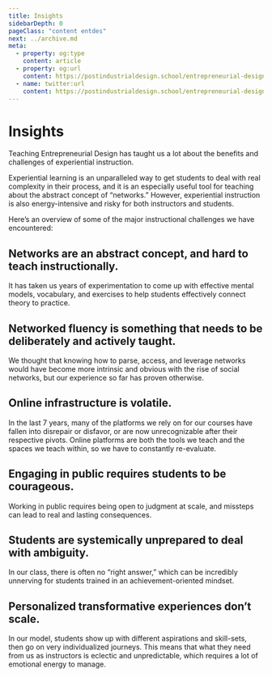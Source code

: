 ```yaml
---
title: Insights
sidebarDepth: 0
pageClass: "content entdes"
next: ../archive.md
meta:
  - property: og:type
    content: article  
  - property: og:url
    content: https://postindustrialdesign.school/entrepreneurial-design/insights/
  - name: twitter:url
    content: https://postindustrialdesign.school/entrepreneurial-design/insights/
---
```


# Insights

Teaching Entrepreneurial Design has taught us a lot about the benefits and challenges of experiential instruction.

Experiential learning is an unparalleled way to get students to deal with real complexity in their process, and it is an especially useful tool for teaching about the abstract concept of “networks.” However, experiential instruction is also energy-intensive and risky for both instructors and students.

Here’s an overview of some of the major instructional challenges we have encountered:

## Networks are an abstract concept, and hard to teach instructionally.
It has taken us years of experimentation to come up with effective mental models, vocabulary, and exercises to help students effectively connect theory to practice.

## Networked fluency is something that needs to be deliberately and actively taught.

We thought that knowing how to parse, access, and leverage networks would have become more intrinsic and obvious with the rise of social networks, but our experience so far has proven otherwise.

## Online infrastructure is volatile.

In the last 7 years, many of the platforms we rely on for our courses have fallen into disrepair or disfavor, or are now unrecognizable after their respective pivots. Online platforms are both the tools we teach and the spaces we teach within, so we have to constantly re-evaluate.

## Engaging in public requires students to be courageous.

Working in public requires being open to judgment at scale, and missteps can lead to real and lasting consequences.

## Students are systemically unprepared to deal with ambiguity.

In our class, there is often no “right answer,” which can be incredibly unnerving for students trained in an achievement-oriented mindset.

## Personalized transformative experiences don’t scale.

In our model, students show up with different aspirations and skill-sets, then go on very individualized journeys. This means that what they need from us as instructors is eclectic and unpredictable, which requires a lot of emotional energy to manage.
